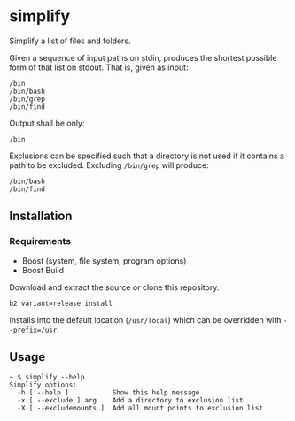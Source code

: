 # simplify
Simplify a list of files and folders.

Given a sequence of input paths on stdin, produces the shortest possible form of that list on stdout.
That is, given as input:
```
/bin
/bin/bash
/bin/grep
/bin/find
```
Output shall be only:
```
/bin
```
Exclusions can be specified such that a directory is not used if it contains a path to be excluded.
Excluding `/bin/grep` will produce:
```
/bin/bash
/bin/find
```

## Installation
### Requirements
* Boost (system, file system, program options)
* Boost Build

Download and extract the source or clone this repository.
```
b2 variant=release install
```
Installs into the default location (`/usr/local`) which can be overridden with `--prefix=/usr`.

## Usage
```
~ $ simplify --help
Simplify options:
  -h [ --help ]           Show this help message
  -x [ --exclude ] arg    Add a directory to exclusion list
  -X [ --excludemounts ]  Add all mount points to exclusion list

```
